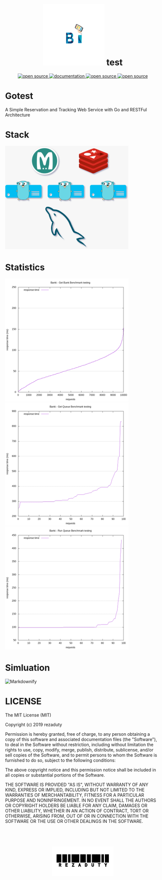 <h1 align="center">
  <br>
  <a href="http://rd313.ir/"><img src="https://raw.githubusercontent.com/rezaduty/Gotest/master/logo.png" alt="Markdownify" width="200"></a>
	<a>test</a>
</h1>

<p align="center">
	<a href="https://github.com/ellerbrock/open-source-badge/">
		<img src="https://badges.frapsoft.com/os/v3/open-source.svg?v=102" alt="open source">
	</a>
	<a href="http://banki-app.ir/banki-doc/">
		<img src="https://img.shields.io/badge/documentation-%20-green" alt="documentation">
	</a>
	<a href="#">
		<img src="https://img.shields.io/chrome-web-store/price/nimelepbpejjlbmoobocpfnjhihnpked.svg?style=plastic" alt="open source">
	</a>
	<a href="https://saythanks.io/to/rezaduty">
		<img src="https://img.shields.io/badge/Say%20Thanks-!-1EAEDB.svg" alt="open source">
	</a>
</p>


# Gotest

A Simple Reservation and Tracking Web Service with Go and RESTFul Architecture

# Stack

<img src="https://github.com/rezaduty/Gotest/blob/master/tech.png" alt="Markdownify" width="400">

# Statistics


<img src="https://raw.githubusercontent.com/rezaduty/Gotest/master/getBanks.png" alt="Markdownify" width="400">
<img src="https://raw.githubusercontent.com/rezaduty/Gotest/master/getQueue.png" alt="Markdownify" width="400">
<img src="https://raw.githubusercontent.com/rezaduty/Gotest/master/runQueue.png" alt="Markdownify" width="400">


# Simluation

<img src="https://github.com/rezaduty/Gotest/blob/master/simul.jpeg?raw=true" alt="Markdownify" width="400">


# LICENSE

The MIT License (MIT)

Copyright (c) 2019 rezaduty

Permission is hereby granted, free of charge, to any person obtaining a copy of this software and associated documentation files (the "Software"), to deal in the Software without restriction, including without limitation the rights to use, copy, modify, merge, publish, distribute, sublicense, and/or sell copies of the Software, and to permit persons to whom the Software is furnished to do so, subject to the following conditions:

The above copyright notice and this permission notice shall be included in all copies or substantial portions of the Software.

THE SOFTWARE IS PROVIDED "AS IS", WITHOUT WARRANTY OF ANY KIND, EXPRESS OR IMPLIED, INCLUDING BUT NOT LIMITED TO THE WARRANTIES OF MERCHANTABILITY, FITNESS FOR A PARTICULAR PURPOSE AND NONINFRINGEMENT. IN NO EVENT SHALL THE AUTHORS OR COPYRIGHT HOLDERS BE LIABLE FOR ANY CLAIM, DAMAGES OR OTHER LIABILITY, WHETHER IN AN ACTION OF CONTRACT, TORT OR OTHERWISE, ARISING FROM, OUT OF OR IN CONNECTION WITH THE SOFTWARE OR THE USE OR OTHER DEALINGS IN THE SOFTWARE.

<h1 align="center">
  <br>
  <a href="http://rd313.ir"><img src="https://raw.githubusercontent.com/rezaduty/Gotest/master/rezaduty.png" alt="Markdownify" width="200"></a>

</h1>


